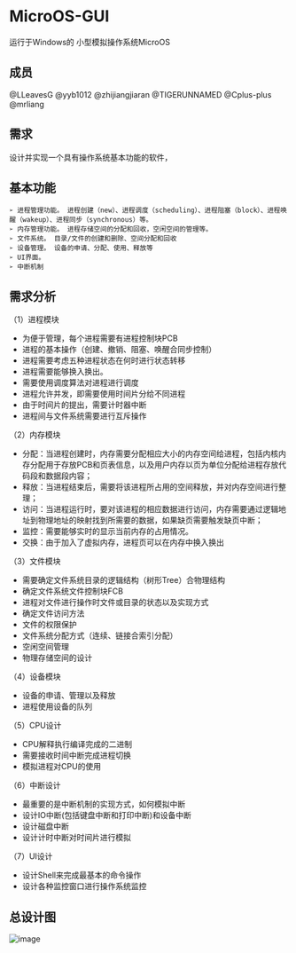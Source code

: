 # MicroOS-GUI

运行于Windows的 小型模拟操作系统MicroOS

## 成员

@LLeavesG @yyb1012 @zhijiangjiaran @TIGERUNNAMED @Cplus-plus @mrliang

## 需求 
设计并实现一个具有操作系统基本功能的软件，

## 基本功能
    ➢ 进程管理功能。 进程创建（new）、进程调度（scheduling）、进程阻塞（block）、进程唤醒（wakeup）、进程同步（synchronous）等。
    ➢ 内存管理功能。 进程存储空间的分配和回收，空闲空间的管理等。
    ➢ 文件系统。 目录/文件的创建和删除、空间分配和回收
    ➢ 设备管理。 设备的申请、分配、使用、释放等
    ➢ UI界面。
    ➢ 中断机制

## 需求分析

（1）进程模块
-	为便于管理，每个进程需要有进程控制块PCB
-	进程的基本操作（创建、撤销、阻塞、唤醒合同步控制）
-	进程需要考虑五种进程状态在何时进行状态转移
-	进程需要能够换入换出。
-	需要使用调度算法对进程进行调度
-	进程允许并发，即需要使用时间片分给不同进程
-	由于时间片的提出，需要计时器中断
-	进程间与文件系统需要进行互斥操作

（2）内存模块
-	分配：当进程创建时，内存需要分配相应大小的内存空间给进程，包括内核内存分配用于存放PCB和页表信息，以及用户内存以页为单位分配给进程存放代码段和数据段内容；
-	释放：当进程结束后，需要将该进程所占用的空间释放，并对内存空间进行整理；
-	访问：当进程运行时，要对该进程的相应数据进行访问，内存需要通过逻辑地址到物理地址的映射找到所需要的数据，如果缺页需要触发缺页中断；
-	监控：需要能够实时的显示当前内存的占用情况。
-	交换：由于加入了虚拟内存，进程页可以在内存中换入换出

（3）文件模块
-	需要确定文件系统目录的逻辑结构（树形Tree）合物理结构
-	确定文件系统文件控制块FCB
-	进程对文件进行操作时文件或目录的状态以及实现方式
-	确定文件访问方法
-	文件的权限保护
-	文件系统分配方式（连续、链接合索引分配）
-	空闲空间管理
-	物理存储空间的设计

（4）设备模块
-	设备的申请、管理以及释放
-	进程使用设备的队列

（5）CPU设计
-	CPU解释执行编译完成的二进制
-	需要接收时间中断完成进程切换
-	模拟进程对CPU的使用

（6）中断设计
-	最重要的是中断机制的实现方式，如何模拟中断
-	设计IO中断(包括键盘中断和打印中断)和设备中断
-	设计磁盘中断
-	设计计时中断对时间片进行模拟

（7）UI设计
-	设计Shell来完成最基本的命令操作
-	设计各种监控窗口进行操作系统监控

## 总设计图
![image](https://user-images.githubusercontent.com/57952228/218363468-cd7b2aac-25cc-42a9-ab5d-53715b2ef5ff.png)


